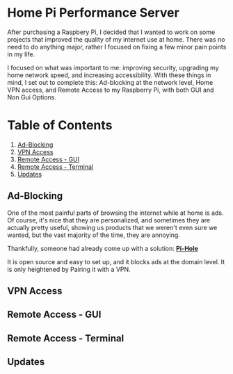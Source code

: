 # Home Pi Performance Server

After purchasing a Raspbery Pi, I decided that I wanted to work on some projects that improved the quality of my internet use at home. There was no need to do anything major, rather I focused on fixing a few minor pain points in my life.

I focused on what was important to me: improving security, upgrading my home network speed, and increasing accessibility. With these things in mind, I set out to complete this: Ad-blocking at the network level, Home VPN access, and Remote Access to my Raspberry Pi, with both GUI and Non Gui Options.

# Table of Contents

1. [Ad-Blocking](#ad-blocking)
2. [VPN Access](#vpn-access)
3. [Remote Access - GUI](#remote-access---gui)
4. [Remote Access - Terminal](#remote-access---terminal)
5. [Updates](#updates)

## Ad-Blocking

One of the most painful parts of browsing the internet while at home is ads. Of course, it's nice that they are personalized, and sometimes they are actually pretty useful, showing us products that we weren't even sure we wanted, but the vast majority of the time, they are annoying.

Thankfully, someone had already come up with a solution: [**Pi-Hole**](https://docs.pi-hole.net/guides/vpn/installation/)

It is open source and easy to set up, and it blocks ads at the domain level. It is only heightened by Pairing it with a VPN.

## VPN Access

## Remote Access - GUI

## Remote Access - Terminal

## Updates
